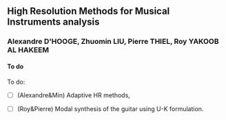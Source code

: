 
##  High Resolution Methods for Musical Instruments analysis
### Alexandre D'HOOGE, Zhuomin LIU, Pierre THIEL, Roy YAKOOB AL HAKEEM

#### To do

To do:

- [ ] (Alexandre&Min) Adaptive HR methods,

- [ ] (Roy&Pierre) Modal synthesis of the guitar using U-K formulation.